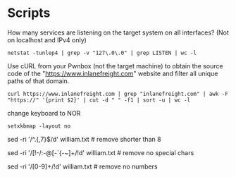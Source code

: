 # Scripts


How many services are listening on the target system on all interfaces? (Not on localhost and IPv4 only)

	netstat -tunlep4 | grep -v "127\.0\.0" | grep LISTEN | wc -l

Use cURL from your Pwnbox (not the target machine) to obtain the source code of the "https://www.inlanefreight.com" website and filter all unique paths of that domain.

	curl https://www.inlanefreight.com | grep "inlanefreight.com" | awk -F "https://" '{print $2}' | cut -d " " -f1 | sort -u | wc -l

change keyboard to NOR

	setxkbmap -layout no


sed -ri '/^.{,7}$/d' william.txt            # remove shorter than 8

sed -ri '/[!-/:-@\[-`\{-~]+/!d' william.txt # remove no special chars

sed -ri '/[0-9]+/!d' william.txt            # remove no numbers
